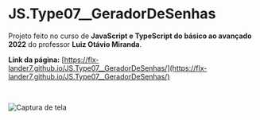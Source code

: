 # JS.Type07__GeradorDeSenhas

Projeto feito no curso de __JavaScript e TypeScript do básico ao avançado 2022__ do professor __Luiz Otávio Miranda__.

__Link da página:__ [https://flx-lander7.github.io/JS.Type07__GeradorDeSenhas/](https://flx-lander7.github.io/JS.Type07__GeradorDeSenhas/)

<br>

![Captura de tela](https://raw.githubusercontent.com/flx-lander7/JS.Type07__GeradorDeSenhas/main/capturaDeTela.JS.Type07__GeradorDeSenhas.png)
